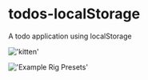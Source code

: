 # todos-localStorage

A todo application using localStorage

!['kitten'](http://placekitten.com/g/200/300?v02-09-2021)

!['Example Rig Presets'](https://raw.githubusercontent.com/wiki/schroef/extra-image-list/images/extra-image-list.jpg?v26-09-2018)
